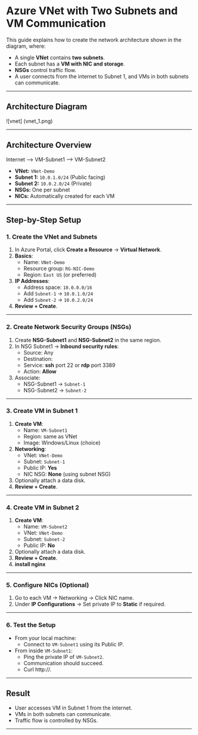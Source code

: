 # Azure VNet with Two Subnets and VM Communication

This guide explains how to create the network architecture shown in the diagram, where:
- A single **VNet** contains **two subnets**.
- Each subnet has a **VM with NIC and storage**.
- **NSGs** control traffic flow.
- A user connects from the internet to Subnet 1, and VMs in both subnets can communicate.

---

## **Architecture Diagram**

![vnet] (vnet_1.png)

---
## **Architecture Overview**
Internet --> VM-Subnet1 --> VM-Subnet2
- **VNet:** `VNet-Demo`
- **Subnet 1:** `10.0.1.0/24` (Public facing)
- **Subnet 2:** `10.0.2.0/24` (Private)
- **NSGs:** One per subnet
- **NICs:** Automatically created for each VM

---

## **Step-by-Step Setup**

### 1. Create the VNet and Subnets
1. In Azure Portal, click **Create a Resource** → **Virtual Network**.
2. **Basics**:
   - Name: `VNet-Demo`
   - Resource group: `RG-NIC-Demo`
   - Region: `East US` (or preferred)
3. **IP Addresses**:
   - Address space: `10.0.0.0/16`
   - Add `Subnet-1` → `10.0.1.0/24`
   - Add `Subnet-2` → `10.0.2.0/24`
4. **Review + Create**.

---

### 2. Create Network Security Groups (NSGs)
1. Create **NSG-Subnet1** and **NSG-Subnet2** in the same region.
2. In NSG Subnet1 → **Inbound security rules**:
   - Source: Any
   - Destination: <publicip>
   - Service: **ssh** port 22 or **rdp** port 3389
   - Action: **Allow**
3. Associate:
   - NSG-Subnet1 → `Subnet-1`
   - NSG-Subnet2 → `Subnet-2`

---

### 3. Create VM in Subnet 1
1. **Create VM**:
   - Name: `VM-Subnet1`
   - Region: same as VNet
   - Image: Windows/Linux (choice)
2. **Networking**:
   - VNet: `VNet-Demo`
   - Subnet: `Subnet-1`
   - Public IP: **Yes**
   - NIC NSG: **None** (using subnet NSG)
3. Optionally attach a data disk.
4. **Review + Create**.

---

### 4. Create VM in Subnet 2
1. **Create VM**:
   - Name: `VM-Subnet2`
   - VNet: `VNet-Demo`
   - Subnet: `Subnet-2`
   - Public IP: **No**
2. Optionally attach a data disk.
3. **Review + Create**.
4. **install nginx**

---

### 5. Configure NICs (Optional)
1. Go to each VM → Networking → Click NIC name.
2. Under **IP Configurations** → Set private IP to **Static** if required.

---

### 6. Test the Setup
- From your local machine:
  - Connect to `VM-Subnet1` using its Public IP.
- From inside `VM-Subnet1`:
  - Ping the private IP of `VM-Subnet2`.
  - Communication should succeed.
  - Curl http://<vm2 private ip>.

---

## **Result**
- User accesses VM in Subnet 1 from the internet.
- VMs in both subnets can communicate.
- Traffic flow is controlled by NSGs.

---

